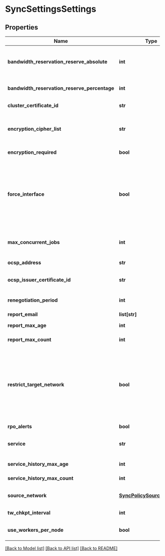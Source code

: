 # SyncSettingsSettings

## Properties
Name | Type | Description | Notes
------------ | ------------- | ------------- | -------------
**bandwidth_reservation_reserve_absolute** | **int** | The amount of SyncIQ bandwidth to reserve in kb/s for policies that did not specify a bandwidth reservation. This field takes precedence over bandwidth_reservation_reserve_percentage. | [optional] 
**bandwidth_reservation_reserve_percentage** | **int** | The percentage of SyncIQ bandwidth to reserve for policies that did not specify a bandwidth reservation. | [optional] 
**cluster_certificate_id** | **str** | The ID of this cluster&#39;s certificate being used for encryption. | [optional] 
**encryption_cipher_list** | **str** | The cipher list being used with encryption. For SyncIQ targets, this list serves as a list of supported ciphers. For SyncIQ sources, the list of ciphers will be attempted to be used in order. | [optional] 
**encryption_required** | **bool** | If true, requires all SyncIQ policies to utilize encrypted communications. | [optional] 
**force_interface** | **bool** | NOTE: This field should not be changed without the help of PowerScale support.  Default for the \&quot;force_interface\&quot; property that will be applied to each new sync policy unless otherwise specified at the time of policy creation.  Determines whether data is sent only through the subnet and pool specified in the \&quot;source_network\&quot; field. This option can be useful if there are multiple interfaces for the given source subnet. | [optional] 
**max_concurrent_jobs** | **int** | The max concurrent jobs that SyncIQ can support. This number is based on the size of the current cluster and the current SyncIQ worker throttle rule. | [optional] 
**ocsp_address** | **str** | The address of the OCSP responder to which to connect. | [optional] 
**ocsp_issuer_certificate_id** | **str** | The ID of the certificate authority that issued the certificate whose revocation status is being checked. | [optional] 
**renegotiation_period** | **int** | If specified, the duration to persist encrypted connection before forcing a renegotiation. | [optional] 
**report_email** | **list[str]** | Email sync reports to these addresses. | [optional] 
**report_max_age** | **int** | The default length of time (in seconds) a policy report will be stored. | [optional] 
**report_max_count** | **int** | The default maximum number of reports to retain for a policy. | [optional] 
**restrict_target_network** | **bool** | Default for the \&quot;restrict_target_network\&quot; property that will be applied to each new sync policy unless otherwise specified at the time of policy creation.  If you specify true, and you specify a SmartConnect zone in the \&quot;target_host\&quot; field, replication policies will connect only to nodes in the specified SmartConnect zone.  If you specify false, replication policies are not restricted to specific nodes on the target cluster. | [optional] 
**rpo_alerts** | **bool** | If disabled, no RPO alerts will be generated. | [optional] 
**service** | **str** | Specifies if the SyncIQ service currently on, paused, or off.  If paused, all sync jobs will be paused.  If turned off, all jobs will be canceled. | [optional] 
**service_history_max_age** | **int** | Maximum age of service information to maintain, in seconds. | [optional] 
**service_history_max_count** | **int** | Maximum number of historical service information records to maintain. | [optional] 
**source_network** | [**SyncPolicySourceNetwork**](SyncPolicySourceNetwork.md) | Restricts replication policies on the local cluster to running on the specified subnet and pool. | [optional] 
**tw_chkpt_interval** | **int** | The interval (in seconds) in which treewalk syncs are forced to checkpoint. | [optional] 
**use_workers_per_node** | **bool** | If enabled, SyncIQ will use the deprecated workers_per_node field with worker pools functionality and limit workers accordingly. | [optional] 

[[Back to Model list]](../README.md#documentation-for-models) [[Back to API list]](../README.md#documentation-for-api-endpoints) [[Back to README]](../README.md)


